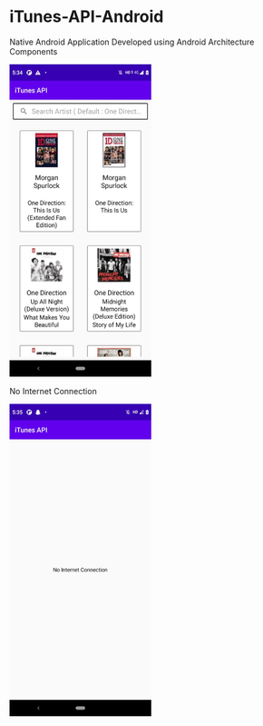 # iTunes-API-Android

Native Android Application Developed using Android Architecture Components

<img src="https://raw.githubusercontent.com/techjd/iTunes-API-Android/main/1i.jpeg" width="250" height="550">

No Internet Connection

<img src="https://raw.githubusercontent.com/techjd/iTunes-API-Android/main/1b.jpeg" width="250" height="550">

